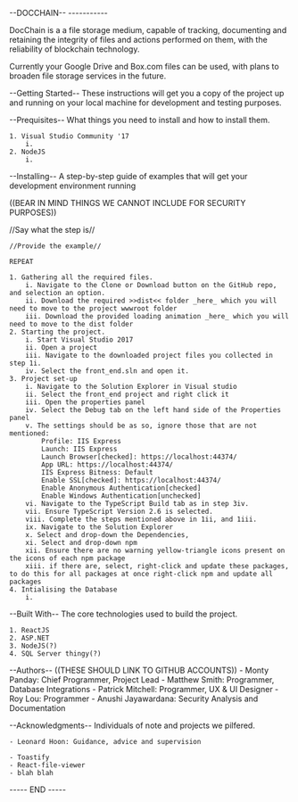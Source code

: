 --DOCCHAIN--
*-----------*

DocChain is a a file storage medium, capable of tracking, documenting and retaining the integrity of files and actions performed on them, with the reliability of blockchain technology.

Currently your Google Drive and Box.com files can be used, with plans to broaden file storage services in the future.

--Getting Started--
These instructions will get you a copy of the project up and running on your local machine for development and testing purposes. 

--Prequisites--
What things you need to install and how to install them.

	1. Visual Studio Community '17
		i.
	2. NodeJS
		i.

	
		
--Installing--
A step-by-step guide of examples that will get your development environment running

((BEAR IN MIND THINGS WE CANNOT INCLUDE FOR SECURITY PURPOSES))

//Say what the step is//

	//Provide the example//
	
	REPEAT
	
	1. Gathering all the required files.
		i. Navigate to the Clone or Download button on the GitHub repo, and selection an option.
		ii. Download the required >>dist<< folder _here_ which you will need to move to the project wwwroot folder
		iii. Download the provided loading animation _here_ which you will need to move to the dist folder 
	2. Starting the project.
		i. Start Visual Studio 2017
		ii. Open a project
		iii. Navigate to the downloaded project files you collected in step 1i. 
		iv. Select the front_end.sln and open it.
	3. Project set-up
		i. Navigate to the Solution Explorer in Visual studio
		ii. Select the front_end project and right click it
		iii. Open the properties panel
		iv. Select the Debug tab on the left hand side of the Properties panel
		v. The settings should be as so, ignore those that are not mentioned:
			Profile: IIS Express
			Launch: IIS Express
			Launch Browser[checked]: https://localhost:44374/
			App URL: https://localhost:44374/
			IIS Express Bitness: Default
			Enable SSL[checked]: https://localhost:44374/
			Enable Anonymous Authentication[checked]
			Enable Windows Authentication[unchecked]
		vi. Navigate to the TypeScript Build tab as in step 3iv.
		vii. Ensure TypeScript Version 2.6 is selected.
		viii. Complete the steps mentioned above in 1ii, and 1iii.
		ix. Navigate to the Solution Explorer
		x. Select and drop-down the Dependencies,
		xi. Select and drop-down npm
		xii. Ensure there are no warning yellow-triangle icons present on the icons of each npm package
		xiii. if there are, select, right-click and update these packages, to do this for all packages at once right-click npm and update all packages
	4. Intialising the Database
		i.
	
--Built With--
The core technologies used to build the project.

	1. ReactJS
	2. ASP.NET
	3. NodeJS(?)
	4. SQL Server thingy(?)

--Authors--
((THESE SHOULD LINK TO GITHUB ACCOUNTS))
	- Monty Panday: Chief Programmer, Project Lead
	- Matthew Smith: Programmer, Database Integrations
	- Patrick Mitchell: Programmer, UX & UI Designer
	- Roy Lou: Programmer
	- Anushi Jayawardana: Security Analysis and Documentation
	
--Acknowledgments--
Individuals of note and projects we pilfered.

	- Leonard Hoon: Guidance, advice and supervision
	
	- Toastify
	- React-file-viewer
	- blah blah
	
	
----- END -----	